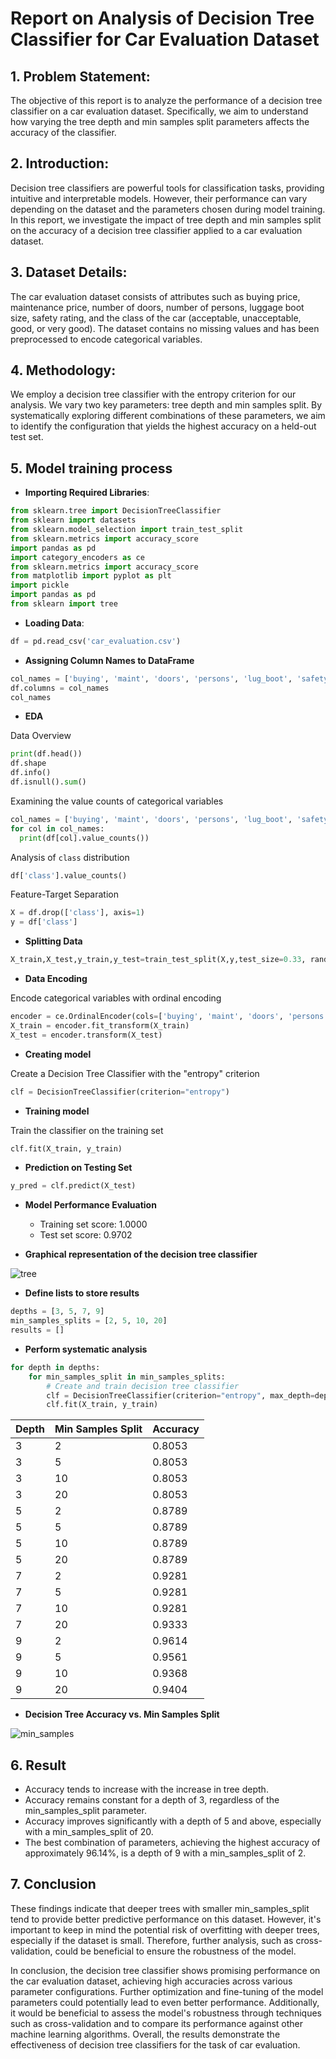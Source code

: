  # Report on Analysis of Decision Tree Classifier for Car Evaluation Dataset

## 1. Problem Statement:
The objective of this report is to analyze the performance of a decision tree classifier on a car evaluation dataset. Specifically, we aim to understand how varying the tree depth and min samples split parameters affects the accuracy of the classifier.

## 2. Introduction:
Decision tree classifiers are powerful tools for classification tasks, providing intuitive and interpretable models. However, their performance can vary depending on the dataset and the parameters chosen during model training. In this report, we investigate the impact of tree depth and min samples split on the accuracy of a decision tree classifier applied to a car evaluation dataset.

## 3. Dataset Details:
The car evaluation dataset consists of attributes such as buying price, maintenance price, number of doors, number of persons, luggage boot size, safety rating, and the class of the car (acceptable, unacceptable, good, or very good). The dataset contains no missing values and has been preprocessed to encode categorical variables.

## 4. Methodology:
We employ a decision tree classifier with the entropy criterion for our analysis. We vary two key parameters: tree depth and min samples split. By systematically exploring different combinations of these parameters, we aim to identify the configuration that yields the highest accuracy on a held-out test set.

## 5. Model training process

- **Importing Required Libraries**:

```python
from sklearn.tree import DecisionTreeClassifier
from sklearn import datasets
from sklearn.model_selection import train_test_split
from sklearn.metrics import accuracy_score
import pandas as pd
import category_encoders as ce
from sklearn.metrics import accuracy_score
from matplotlib import pyplot as plt
import pickle
import pandas as pd
from sklearn import tree
```

- **Loading Data**:

```python
df = pd.read_csv('car_evaluation.csv')
```

- **Assigning Column Names to DataFrame**

```python
col_names = ['buying', 'maint', 'doors', 'persons', 'lug_boot', 'safety', 'class']
df.columns = col_names
col_names
```

- **EDA**

Data Overview

```python
print(df.head())
df.shape
df.info()
df.isnull().sum()
```
Examining the value counts of categorical variables

```python
col_names = ['buying', 'maint', 'doors', 'persons', 'lug_boot', 'safety', 'class']
for col in col_names:
  print(df[col].value_counts())
```

Analysis of `class` distribution

```python
df['class'].value_counts()
```
Feature-Target Separation

```python
X = df.drop(['class'], axis=1)
y = df['class']
```

- **Splitting Data**

```python
X_train,X_test,y_train,y_test=train_test_split(X,y,test_size=0.33, random_state=42)
```

- **Data Encoding**

Encode categorical variables with ordinal encoding

```python
encoder = ce.OrdinalEncoder(cols=['buying', 'maint', 'doors', 'persons', 'lug_boot', 'safety'])
X_train = encoder.fit_transform(X_train)
X_test = encoder.transform(X_test)
```

- **Creating model**

Create a Decision Tree Classifier with the "entropy" criterion
 
```python
clf = DecisionTreeClassifier(criterion="entropy")
```

- **Training model**
  
Train the classifier on the training set

```python
clf.fit(X_train, y_train)
```
- **Prediction on Testing Set**

```python
y_pred = clf.predict(X_test)
```
- **Model Performance Evaluation**

  - Training set score: 1.0000
  - Test set score: 0.9702

- **Graphical representation of the decision tree classifier**

![tree](https://github.com/Rahul-Biju-03/Python-For-ML/assets/106422354/08a42adb-f253-4966-8aab-d0a3322d5a8f)

- **Define lists to store results**
  
```python
depths = [3, 5, 7, 9]
min_samples_splits = [2, 5, 10, 20]
results = []
```

- **Perform systematic analysis**
  
```python
for depth in depths:
    for min_samples_split in min_samples_splits:
        # Create and train decision tree classifier
        clf = DecisionTreeClassifier(criterion="entropy", max_depth=depth, min_samples_split=min_samples_split, random_state=42)
        clf.fit(X_train, y_train)
```

| Depth | Min Samples Split | Accuracy |
|-------|-------------------|----------|
| 3     | 2                 | 0.8053   |
| 3     | 5                 | 0.8053   |
| 3     | 10                | 0.8053   |
| 3     | 20                | 0.8053   |
| 5     | 2                 | 0.8789   |
| 5     | 5                 | 0.8789   |
| 5     | 10                | 0.8789   |
| 5     | 20                | 0.8789   |
| 7     | 2                 | 0.9281   |
| 7     | 5                 | 0.9281   |
| 7     | 10                | 0.9281   |
| 7     | 20                | 0.9333   |
| 9     | 2                 | 0.9614   |
| 9     | 5                 | 0.9561   |
| 9     | 10                | 0.9368   |
| 9     | 20                | 0.9404   |

- **Decision Tree Accuracy vs. Min Samples Split**

![min_samples](https://github.com/Rahul-Biju-03/Python-For-ML/assets/106422354/f5dd4409-7a82-4bfa-94cc-bf3ea3813f10)

## 6. Result

- Accuracy tends to increase with the increase in tree depth.
- Accuracy remains constant for a depth of 3, regardless of the min_samples_split parameter.
- Accuracy improves significantly with a depth of 5 and above, especially with a min_samples_split of 20.
- The best combination of parameters, achieving the highest accuracy of approximately 96.14%, is a depth of 9 with a min_samples_split of 2.

## 7. Conclusion

These findings indicate that deeper trees with smaller min_samples_split tend to provide better predictive performance on this dataset. However, it's important to keep in mind the potential risk of overfitting with deeper trees, especially if the dataset is small. Therefore, further analysis, such as cross-validation, could be beneficial to ensure the robustness of the model.

In conclusion, the decision tree classifier shows promising performance on the car evaluation dataset, achieving high accuracies across various parameter configurations. Further optimization and fine-tuning of the model parameters could potentially lead to even better performance. Additionally, it would be beneficial to assess the model's robustness through techniques such as cross-validation and to compare its performance against other machine learning algorithms. Overall, the results demonstrate the effectiveness of decision tree classifiers for the task of car evaluation.




